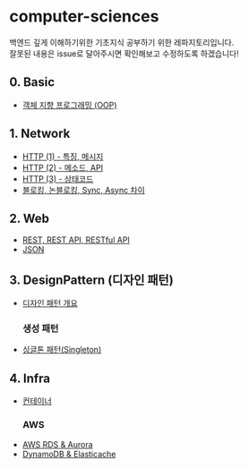 # computer-sciences
백엔드 깊게 이해하기위한 기초지식 공부하기 위한 레파지토리입니다.  
잘못된 내용은 issue로 달아주시면 확인해보고 수정하도록 하겠습니다!


## 0. Basic
- [객체 지향 프로그래밍 (OOP)](https://github.com/5onchangwoo/computer-sciences/blob/main/basic/%EA%B0%9D%EC%B2%B4%EC%A7%80%ED%96%A5%ED%94%84%EB%A1%9C%EA%B7%B8%EB%9E%98%EB%B0%8D(OOP).md)
## 1. Network  
- [HTTP (1) - 특징, 메시지](https://github.com/5onchangwoo/computer-sciences/blob/main/network/http1.md)
- [HTTP (2) - 메소드, API](https://github.com/5onchangwoo/computer-sciences/blob/main/network/http2.md)
- [HTTP (3) - 상태코드](https://github.com/5onchangwoo/computer-sciences/blob/main/network/http3.md)
- [블로킹, 논블로킹, Sync, Async 차이](https://github.com/5onchangwoo/computer-sciences/blob/main/network/SyncVsAsync%26blockingVsNonblocking.md)

## 2. Web  
- [REST, REST API, RESTful API](https://github.com/5onchangwoo/computer-sciences/blob/main/web/REST%2C%20REST%20API%2C%20RESTful%20API.md)
- [JSON](https://github.com/5onchangwoo/computer-sciences/blob/main/web/JSON.md)

## 3. DesignPattern (디자인 패턴)
- [디자인 패턴 개요](https://github.com/5onchangwoo/computer-sciences/blob/main/design-pattern/%EB%94%94%EC%9E%90%EC%9D%B8%ED%8C%A8%ED%84%B4%20%EA%B0%9C%EC%9A%94.md)
  ### 생성 패턴
- [싱글톤 패턴(Singleton)](https://github.com/5onchangwoo/computer-sciences/blob/main/design-pattern/singleton.md)

## 4. Infra
- [컨테이너](https://github.com/5onchangwoo/computer-sciences/blob/main/Infra/Container.md)
  ### AWS
- [AWS RDS & Aurora](https://github.com/5onchangwoo/computer-sciences/blob/main/aws/RDS%2C%20Aurora.md)
- [DynamoDB & Elasticache](https://github.com/5onchangwoo/computer-sciences/blob/main/aws/DynamoDB,%20Elasticache.md)
